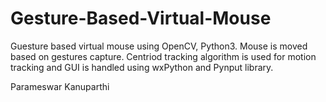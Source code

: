 # Gesture-Based-Virtual-Mouse
Guesture based virtual mouse using OpenCV, Python3. Mouse is moved based on gestures capture. Centriod tracking algorithm is used for motion tracking and GUI is handled using wxPython and Pynput library.


Parameswar Kanuparthi
